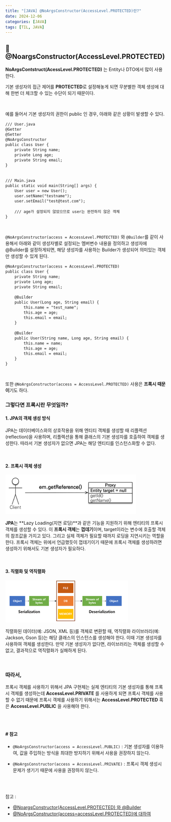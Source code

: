 ```yaml
---
title: "[JAVA] @NoArgsConstructor(AccessLevel.PROTECTED)란?"
date: 2024-12-06
categories: [JAVA]
tags: [TIL, JAVA]
---
```


## 📍 @NoargsConstructor(AccessLevel.PROTECTED)

**NoArgsContstruct(AcessLevel.PROTECTED)** 는 Entity나 DTO에서 많이 사용한다.

기본 생성자의 접근 제어를 **PROTECTED**로 설정해놓게 되면 무분별한 객체 생성에 대해 한번 더 체크할 수 있는 수단이 되기 때문이다.

<br />

예를 들어서 기본 생성자의 권한이 public 인 경우, 아래와 같은 상황이 발생할 수 있다.

```
/// User.java
@Getter
@Setter
@NoArgsConstructor
public class User {
    private String name;
    private Long age;
    private String email;
}


/// Main.java
public static void main(String[] args) {
    User user = new User();
    user.setName("testname");
    user.setEmail("test@test.com");
    
    /// age가 설정되지 않았으므로 user는 완전하지 않은 객체
}
```

<br />

`@NoArgsConstructor(access = AccessLevel.PROTECTED)` 와 `@Builder`를 같이 사용해서 아래와 같이 생성자별로 설정되는 멤버변수 내용을 정의하고 생성자에 @Builder를 설정하게되면, 해당 생성자를 사용하는 Builder가 생성되어 의미있는 객체만 생성할 수 있게 된다.

```
@NoArgsConstructor(access = AccessLevel.PROTECTED)
public class User {
    private String name;
    private Long age;
    private String email;

    @Builder
    public User(Long age, String email) {
        this.name = "test_name";
        this.age = age;
        this.email = email;
    }

    @Builder
    public User(String name, Long age, String email) {
        this.name = name;
        this.age = age;
        this.email = email;
    }
}
```

<br />

또한 `@NoArgsConstructor(access = AccessLevel.PROTECTED)` 사용은 **프록시 때문이**기도 하다.

### 그렇다면 프록시란 무엇일까?

#### 1. JPA의 객체 생성 방식
JPA는 데이터베이스와의 상호작용을 위해 엔티티 객체를 생성할 때 리플렉션(reflection)을 사용하며, 리플렉션을 통해 클래스의 기본 생성자를 호출하여 객체를 생성한다.
따라서 기본 생성자가 없으면 JPA는 해당 엔티티를 인스턴스화할 수 없다.

<br />

#### 2. 프록시 객체 생성

![img](/assets/img/til/NoArgs_protected1.png)

**JPA**는 **Lazy Loading(지연 로딩)**과 같은 기능을 지원하기 위해 엔티티의 프록시 객체를 생성할 수 있다. 이 **프록시 객체**는 **껍데기**이며, target이라는 변수에 호출할 객체의 참조값을 가지고 있다.
그리고 실제 객체가 필요할 때까지 로딩을 지연시키는 역할을 한다.
프록시 객체는 위에서 언급했듯이 껍데기이기 때문에 프록시 객체를 생성하려면 생성하기 위해서도 기본 생성자가 필요하다.

<br />

#### 3. 직렬화 및 역직렬화

![img](/assets/img/til/NoArgs_protected2.png)

직렬화된 데이터(예: JSON, XML 등)를 객체로 변환할 때, 역직렬화 라이브러리(예: Jackson, Gson 등)는 해당 클래스의 인스턴스를 생성해야 한다. 이때 기본 생성자를 사용하여 객체를 생성한다. 만약 기본 생성자가 없다면, 라이브러리는 객체를 생성할 수 없고, 결과적으로 역직렬화가 실패하게 된다.

<br />

### 따라서,
프록시 객체를 사용하기 위해서 JPA 구현체는 실제 엔티티의 기본 생성자를 통해 프록시 객체를 생성하는데 **AccessLevel.PRIVATE** 를 사용하게 되면 프록시 객체를 사용할 수 없기 때문에 프록시 객체를 사용하기 위해서는 **AccessLevel.PROTECTED** 혹은 **AccessLevel.PUBLIC** 을 사용해야 한다.

<br /><br />

#### # 참고

- `@NoArgsConstructor(access = AccessLevel.PUBLIC)` : 기본 생성자를 이용하여, 값을 주입하는 방식을 최대한 방지하기 위해서 사용을 권장하지 않는다.

- `@NoArgsConstructor(access = AccessLevel.PRIVATE)` : 프록시 객체 생성시 문제가 생기기 때문에 사용을 권장하지 않는다.

<br /><br />

참고 : 
- [@NoargsConstructor(AccessLevel.PROTECTED) 와 @Builder](https://cobbybb.tistory.com/14)
- [@NoArgsConstructor(access=accessLevel.PROTECTED)에 대하여](https://velog.io/@alsgudtkwjs/NoArgsConstructoraccessaccessLevel.PROTECTED%EC%97%90-%EB%8C%80%ED%95%98%EC%97%AC)